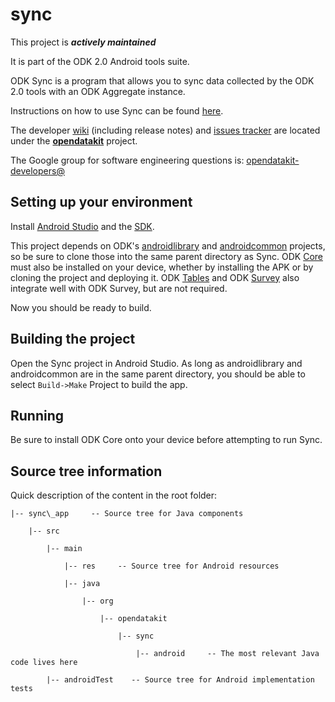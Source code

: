 # sync

This project is __*actively maintained*__

It is part of the ODK 2.0 Android tools suite.

ODK Sync is a program that allows you to sync data collected by the ODK 2.0 tools with an ODK Aggregate instance.

Instructions on how to use Sync can be found [here](https://opendatakit.org/use/2_0_tools/sync-2-0-rev126/).

The developer [wiki](https://github.com/opendatakit/opendatakit/wiki) (including release notes) and
[issues tracker](https://github.com/opendatakit/opendatakit/issues) are located under
the [**opendatakit**](https://github.com/opendatakit/opendatakit) project.

The Google group for software engineering questions is: [opendatakit-developers@](https://groups.google.com/forum/#!forum/opendatakit-developers)

## Setting up your environment

Install [Android Studio](http://developer.android.com/tools/studio/index.html) and the [SDK](http://developer.android.com/sdk/index.html#Other).

This project depends on ODK's [androidlibrary](https://github.com/opendatakit/androidlibrary) and [androidcommon](https://github.com/opendatakit/androidcommon) projects, so be sure to clone those into the same parent directory as Sync. ODK [Core](https://github.com/opendatakit/core) must also be installed on your device, whether by installing the APK or by cloning the project and deploying it. ODK [Tables](https://github.com/opendatakit/tables) and ODK [Survey](https://github.com/opendatakit/survey) also integrate well with ODK Survey, but are not required.

Now you should be ready to build.

## Building the project

Open the Sync project in Android Studio. As long as androidlibrary and androidcommon are in the same parent directory, you should be able to select `Build->Make` Project to build the app.

## Running

Be sure to install ODK Core onto your device before attempting to run Sync.

## Source tree information
Quick description of the content in the root folder:

    |-- sync\_app     -- Source tree for Java components

        |-- src

            |-- main

                |-- res     -- Source tree for Android resources

                |-- java

                    |-- org

                        |-- opendatakit

                            |-- sync

                                |-- android     -- The most relevant Java code lives here
                                
            |-- androidTest    -- Source tree for Android implementation tests
